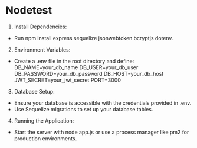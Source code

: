 # Nodetest

1. Install Dependencies:
- Run npm install express sequelize jsonwebtoken bcryptjs dotenv.

2. Environment Variables:
- Create a .env file in the root directory and define:
     DB_NAME=your_db_name
     DB_USER=your_db_user
     DB_PASSWORD=your_db_password
     DB_HOST=your_db_host
     JWT_SECRET=your_jwt_secret
     PORT=3000

3. Database Setup:
- Ensure your database is accessible with the credentials provided in .env.
- Use Sequelize migrations to set up your database tables.

4. Running the Application:
- Start the server with node app.js or use a process manager like pm2 for production environments.
